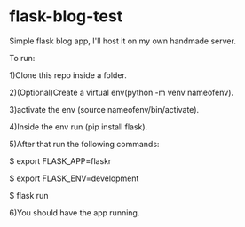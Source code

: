 # flask-blog-test
Simple flask blog app, I'll host it on my own handmade server.

To run: 

1)Clone this repo inside a folder. 

2)(Optional)Create a virtual env(python -m venv nameofenv). 

3)activate the env (source nameofenv/bin/activate). 

4)Inside the env run (pip install flask). 

5)After that run the following commands:   

  $ export FLASK_APP=flaskr
  
  $ export FLASK_ENV=development
  
  $ flask run
  
6)You should have the app running.  
